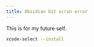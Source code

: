 ```yaml
---
title: Obsidian Git xcrun error
---
```


This is for my future self. 

```sh
xcode-select --install
```

